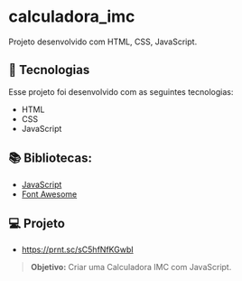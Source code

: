 # calculadora_imc
Projeto desenvolvido com HTML, CSS, JavaScript.

## 🚀 Tecnologias

Esse projeto foi desenvolvido com as seguintes tecnologias:
* HTML
* CSS
* JavaScript

## 📚 Bibliotecas:
* [JavaScript](https://developer.mozilla.org/pt-BR/docs/Web/JavaScript)
* [Font Awesome](https://fontawesome.com/)

## 💻 Projeto
* https://prnt.sc/sC5hfNfKGwbI
> **Objetivo:** Criar uma Calculadora IMC com JavaScript.
